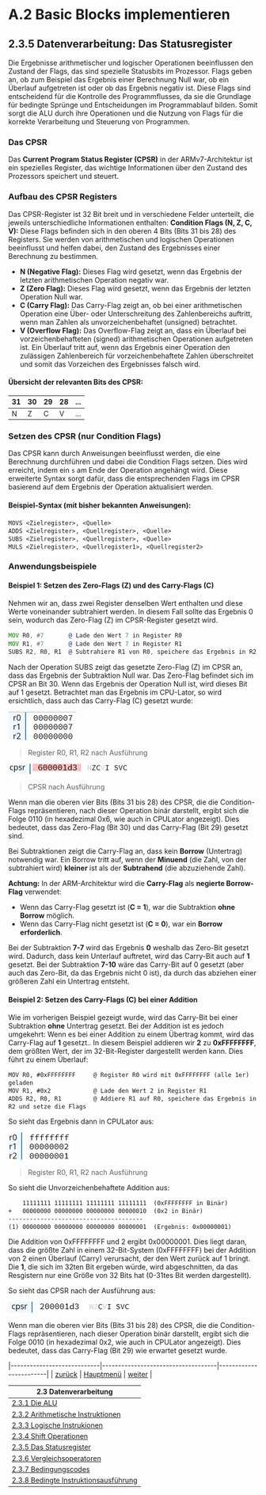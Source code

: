 # A.2 Basic Blocks implementieren
## 2.3.5 Datenverarbeitung: Das Statusregister

Die Ergebnisse arithmetischer und logischer Operationen beeinflussen den Zustand der Flags, das sind spezielle Statusbits im Prozessor. 
Flags geben an, ob zum Beispiel das Ergebnis einer Berechnung Null war, ob ein Überlauf aufgetreten ist oder ob das Ergebnis negativ ist. Diese Flags sind entscheidend für die Kontrolle des Programmflusses, da sie die Grundlage für bedingte Sprünge und Entscheidungen im Programmablauf bilden. Somit sorgt die ALU durch ihre Operationen und die Nutzung von Flags für die korrekte Verarbeitung und Steuerung von Programmen.

### Das CPSR
Das **Current Program Status Register (CPSR)** in der ARMv7-Architektur ist ein spezielles Register, das wichtige Informationen über den Zustand des Prozessors speichert und steuert.

### Aufbau des CPSR Registers
Das CPSR-Register ist 32 Bit breit und in verschiedene Felder unterteilt, die jeweils unterschiedliche Informationen enthalten:
**Condition Flags (N, Z, C, V):** Diese Flags befinden sich in den oberen 4 Bits (Bits 31 bis 28) des Registers. Sie werden von arithmetischen und logischen Operationen beeinflusst und helfen dabei, den Zustand des Ergebnisses einer Berechnung zu bestimmen.
- **N (Negative Flag):** Dieses Flag wird gesetzt, wenn das Ergebnis der letzten arithmetischen Operation negativ war.
-  **Z (Zero Flag):** Dieses Flag wird gesetzt, wenn das Ergebnis der letzten Operation Null war.
-  **C (Carry Flag):** Das Carry-Flag zeigt an, ob bei einer arithmetischen Operation eine Über- oder Unterschreitung des Zahlenbereichs auftritt, wenn man Zahlen als unvorzeichenbehaftet (unsigned) betrachtet.
-  **V (Overflow Flag):** Das Overflow-Flag zeigt an, dass ein Überlauf bei vorzeichenbehafteten (signed) arithmetischen Operationen aufgetreten ist. Ein Überlauf tritt auf, wenn das Ergebnis einer Operation den zulässigen Zahlenbereich für vorzeichenbehaftete Zahlen überschreitet und somit das Vorzeichen des Ergebnisses falsch wird.


#### Übersicht der relevanten Bits des CPSR:

|  31  |  30  |  29  |  28  |  ... |
|------|------|------|------|------|
|   N  |   Z  |   C  |   V  |  ... |


### Setzen des CPSR (nur Condition Flags)
Das CPSR kann durch Anweisungen beeinflusst werden, die eine Berechnung durchführen und dabei die Condition Flags setzen. Dies wird erreicht, indem ein `s` am Ende der Operation angehängt wird. Diese erweiterte Syntax sorgt dafür, dass die entsprechenden Flags im CPSR basierend auf dem Ergebnis der Operation aktualisiert werden.

#### Beispiel-Syntax (mit bisher bekannten Anweisungen):
```
MOVS <Zielregister>, <Quelle>
ADDS <Zielregister>, <Quellregister>, <Quelle>
SUBS <Zielregister>, <Quellregister>, <Quelle>
MULS <Zielregister>, <Quellregister1>, <Quellregister2>
```

### Anwendungsbeispiele
#### Beispiel 1: Setzen des Zero-Flags (Z) und des Carry-Flags (C)
Nehmen wir an, dass zwei Register denselben Wert enthalten und diese Werte voneinander subtrahiert werden. In diesem Fall sollte das Ergebnis 0 sein, wodurch das Zero-Flag (Z) im CPSR-Register gesetzt wird.
```asm
MOV R0, #7       @ Lade den Wert 7 in Register R0
MOV R1, #7       @ Lade den Wert 7 in Register R1
SUBS R2, R0, R1  @ Subtrahiere R1 von R0, speichere das Ergebnis in R2 und setze die Flags
```
Nach der Operation SUBS zeigt das gesetzte Zero-Flag (Z) im CPSR an, dass das Ergebnis der Subtraktion Null war. Das Zero-Flag befindet sich im CPSR an Bit 30. Wenn das Ergebnis der Operation Null ist, wird dieses Bit auf 1 gesetzt. Betrachtet man das Ergebnis im CPU-Lator, so wird ersichtlich, dass auch das Carry-Flag (C) gesetzt wurde:

![Screenshot of Example Program](./CPSR1.png)   
> Register R0, R1, R2 nach Ausführung

![Screenshot of Example Program](./CPSR2.png)
> CPSR nach Ausführung

Wenn man die oberen vier Bits (Bits 31 bis 28) des CPSR, die die Condition-Flags repräsentieren, nach dieser Operation binär darstellt, ergibt sich die Folge 0110 (in hexadezimal 0x6, wie auch in CPULator angezeigt). Dies bedeutet, dass das Zero-Flag (Bit 30) und das Carry-Flag (Bit 29) gesetzt sind.

Bei Subtraktionen zeigt die Carry-Flag an, dass kein **Borrow** (Untertrag) notwendig war. Ein Borrow tritt auf, wenn der **Minuend** (die Zahl, von der subtrahiert wird) **kleiner** ist als der **Subtrahend** (die abzuziehende Zahl).

**Achtung:** In der ARM-Architektur wird die **Carry-Flag** als **negierte Borrow-Flag** verwendet:
- Wenn das Carry-Flag gesetzt ist (**C = 1**), war die Subtraktion **ohne Borrow** möglich.
- Wenn das Carry-Flag nicht gesetzt ist (**C = 0**), war ein **Borrow erforderlich**.

Bei der Subtraktion **7-7** wird das Ergebnis **0** weshalb das Zero-Bit gesetzt wird. Dadurch, dass kein Unterlauf auftretet, wird das Carry-Bit auch auf **1** gesetzt. Bei der Subtraktion **7-10** wäre das Carry-Bit auf 0 gesetzt (aber auch das Zero-Bit, da das Ergebnis nicht 0 ist), da durch das abziehen einer größeren Zahl ein Untertrag entsteht.

#### Beispiel 2: Setzen des Carry-Flags (C) bei einer Addition

Wie im vorherigen Beispiel gezeigt wurde, wird das Carry-Bit bei einer Subtraktion **ohne** Untertrag gesetzt.  Bei der Addition ist es jedoch umgekehrt: Wenn es bei einer Addition zu einem Übertrag kommt, wird das Carry-Flag auf **1** gesetzt.. In diesem Beispiel addieren wir **2** zu **0xFFFFFFFF**, dem größten Wert, der im 32-Bit-Register dargestellt werden kann. Dies führt zu einem Überlauf: 

```
MOV R0, #0xFFFFFFFF     @ Register R0 wird mit 0xFFFFFFFF (alle 1er) geladen
MOV R1, #0x2            @ Lade den Wert 2 in Register R1
ADDS R2, R0, R1         @ Addiere R1 auf R0, speichere das Ergebnis in R2 und setze die Flags
```

So sieht das Ergebnis dann in CPULator aus:

![Screenshot of Example Program](./CPSR3.png)   
> Register R0, R1, R2 nach Ausführung

So sieht die Unvorzeichenbehaftete Addition aus:

```
    11111111 11111111 11111111 11111111  (0xFFFFFFFF in Binär)
+   00000000 00000000 00000000 00000010  (0x2 in Binär)
--------------------------------------
(1) 00000000 00000000 00000000 00000001  (Ergebnis: 0x00000001)
```

Die Addition von 0xFFFFFFFF und 2 ergibt 0x00000001. Dies liegt daran, dass die größte Zahl in einem 32-Bit-System (0xFFFFFFFF) bei der Addition von 2 einen Überlauf (Carry) verursacht, der den Wert zurück auf 1 bringt. Die **1**, die sich im 32ten Bit ergeben würde, wird abgeschnitten, da das Resgistern nur eine Größe von 32 Bits hat (0-31tes Bit werden dargestellt).

So sieht das CPSR nach der Ausführung aus:

![Screenshot of Example Program](./CPSR4.png) 

Wenn man die oberen vier Bits (Bits 31 bis 28) des CPSR, die die Condition-Flags repräsentieren, nach dieser Operation binär darstellt, ergibt sich die Folge 0010 (in hexadezimal 0x2, wie auch in CPULator angezeigt). Dies bedeutet, dass das Carry-Flag (Bit 29) wie erwartet gesetzt wurde.

|----------------------------|------------------------------------|------------------------|
|   [zurück](shiftinstr.md)  |   [Hauptmenü](../ueberblick.md)    |   [weiter](comp.md)    |


| **2.3 Datenverarbeitung**                                             |
|-----------------------------------------------------------------------|
| [2.3.1 Die ALU](arithlogintro.md)                                     |
| [2.3.2 Arithmetische Instruktionen](arithinstr.md)                    |
| [2.3.3 Logische Instrukionen](loginstr.md)                            |
| [2.3.4 Shift Operationen](shiftinstr.md)                              |
| [2.3.5 Das Statusregister](flags.md)                                  |
| [2.3.6 Vergleichsoperatoren](comp.md)                                 |
| [2.3.7 Bedingungscodes](beding.md)                                    |
| [2.3.8 Bedingte Instruktionsausführung](bedinstr.md)                  |